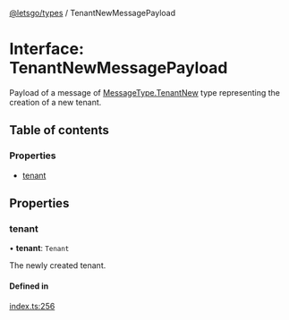[@letsgo/types](../README.md) / TenantNewMessagePayload

# Interface: TenantNewMessagePayload

Payload of a message of [MessageType.TenantNew](../enums/MessageType.md#tenantnew) type representing the creation of a new tenant.

## Table of contents

### Properties

- [tenant](TenantNewMessagePayload.md#tenant)

## Properties

### tenant

• **tenant**: `Tenant`

The newly created tenant.

#### Defined in

[index.ts:256](https://github.com/tjanczuk/letsgo/blob/4d5649a/packages/types/src/index.ts#L256)
